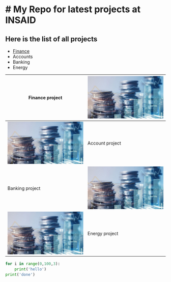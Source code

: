# # My Repo for latest projects at INSAID

##  Here is the list of all projects

- [Finance](http://https://github.com/Yogesh1882waran/yogeshwaran.A "Finance")
- Accounts
- Banking
- Energy

| Finance project  |[![finance](https://raw.githubusercontent.com/Yogesh1882waran/yogeshwaran.A/main/images/finance.jpg "finance")](http://https://raw.githubusercontent.com/Yogesh1882waran/yogeshwaran.A/main/images/finance.jpg "finance")   |
| ------------ | ------------ |
| [![account](https://raw.githubusercontent.com/Yogesh1882waran/yogeshwaran.A/main/images/finance.jpg "account")](http://https://raw.githubusercontent.com/Yogesh1882waran/yogeshwaran.A/main/images/finance.jpg "account")  | Account project  |
| Banking project   |[![banking](https://raw.githubusercontent.com/Yogesh1882waran/yogeshwaran.A/main/images/finance.jpg "banking")](http://https://raw.githubusercontent.com/Yogesh1882waran/yogeshwaran.A/main/images/finance.jpg "banking")   |
| [![energy](https://raw.githubusercontent.com/Yogesh1882waran/yogeshwaran.A/main/images/finance.jpg "energy")](http://https://raw.githubusercontent.com/Yogesh1882waran/yogeshwaran.A/main/images/finance.jpg "energy")  | Energy project  |



```python
for i in range(0,100,3):
	print('hello')
print('done')
